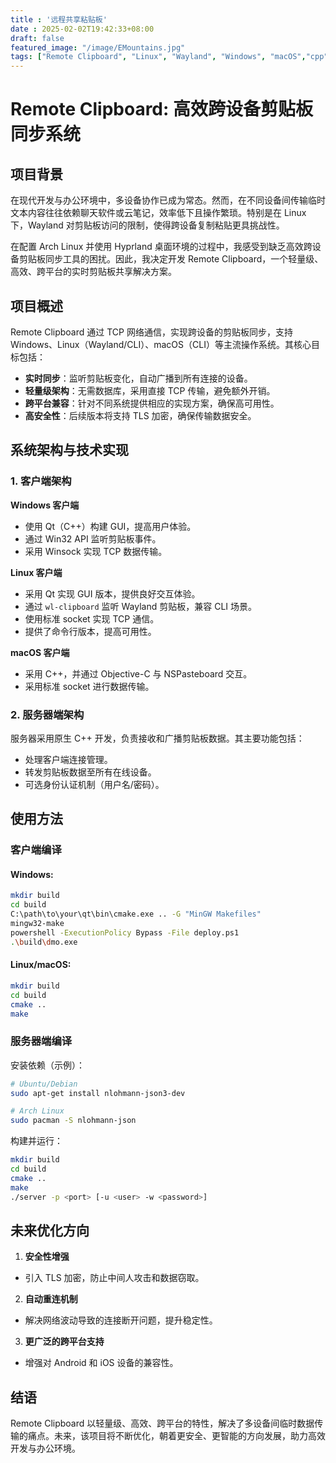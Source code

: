 ```yaml
---
title : '远程共享粘贴板'
date : 2025-02-02T19:42:33+08:00
draft: false
featured_image: "/image/EMountains.jpg"
tags: ["Remote Clipboard", "Linux", "Wayland", "Windows", "macOS","cpp","qt"]
---
```


# Remote Clipboard: 高效跨设备剪贴板同步系统

## 项目背景

在现代开发与办公环境中，多设备协作已成为常态。然而，在不同设备间传输临时文本内容往往依赖聊天软件或云笔记，效率低下且操作繁琐。特别是在 Linux 下，Wayland 对剪贴板访问的限制，使得跨设备复制粘贴更具挑战性。

在配置 Arch Linux 并使用 Hyprland 桌面环境的过程中，我感受到缺乏高效跨设备剪贴板同步工具的困扰。因此，我决定开发 Remote Clipboard，一个轻量级、高效、跨平台的实时剪贴板共享解决方案。

## 项目概述

Remote Clipboard 通过 TCP 网络通信，实现跨设备的剪贴板同步，支持 Windows、Linux（Wayland/CLI）、macOS（CLI）等主流操作系统。其核心目标包括：

- **实时同步**：监听剪贴板变化，自动广播到所有连接的设备。
- **轻量级架构**：无需数据库，采用直接 TCP 传输，避免额外开销。
- **跨平台兼容**：针对不同系统提供相应的实现方案，确保高可用性。
- **高安全性**：后续版本将支持 TLS 加密，确保传输数据安全。

## 系统架构与技术实现

### 1. 客户端架构

**Windows 客户端**

- 使用 Qt（C++）构建 GUI，提高用户体验。
- 通过 Win32 API 监听剪贴板事件。
- 采用 Winsock 实现 TCP 数据传输。

**Linux 客户端**

- 采用 Qt 实现 GUI 版本，提供良好交互体验。
- 通过 `wl-clipboard` 监听 Wayland 剪贴板，兼容 CLI 场景。
- 使用标准 socket 实现 TCP 通信。
- 提供了命令行版本，提高可用性。

**macOS 客户端**

- 采用 C++，并通过 Objective-C 与 NSPasteboard 交互。
- 采用标准 socket 进行数据传输。

### 2. 服务器端架构

服务器采用原生 C++ 开发，负责接收和广播剪贴板数据。其主要功能包括：

- 处理客户端连接管理。
- 转发剪贴板数据至所有在线设备。
- 可选身份认证机制（用户名/密码）。

## 使用方法

### 客户端编译

#### Windows:

```bash
mkdir build
cd build
C:\path\to\your\qt\bin\cmake.exe .. -G "MinGW Makefiles"
mingw32-make
powershell -ExecutionPolicy Bypass -File deploy.ps1
.\build\dmo.exe
```

#### Linux/macOS:

```bash
mkdir build
cd build
cmake ..
make
```

### 服务器端编译

安装依赖（示例）：

```bash
# Ubuntu/Debian
sudo apt-get install nlohmann-json3-dev

# Arch Linux
sudo pacman -S nlohmann-json
```

构建并运行：

```bash
mkdir build
cd build
cmake ..
make
./server -p <port> [-u <user> -w <password>]
```

## 未来优化方向

1. **安全性增强**
  - 引入 TLS 加密，防止中间人攻击和数据窃取。
2. **自动重连机制**
  - 解决网络波动导致的连接断开问题，提升稳定性。
3. **更广泛的跨平台支持**
  - 增强对 Android 和 iOS 设备的兼容性。

## 结语

Remote Clipboard 以轻量级、高效、跨平台的特性，解决了多设备间临时数据传输的痛点。未来，该项目将不断优化，朝着更安全、更智能的方向发展，助力高效开发与办公环境。